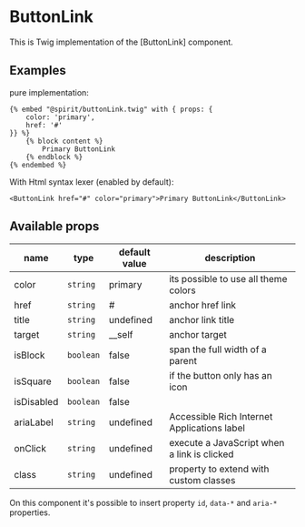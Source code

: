# ButtonLink

This is Twig implementation of the [ButtonLink] component.

## Examples
pure implementation:
```twig
{% embed "@spirit/buttonLink.twig" with { props: {
    color: 'primary',
    href: '#'
}} %}
    {% block content %}
        Primary ButtonLink
    {% endblock %}
{% endembed %}
```

With Html syntax lexer (enabled by default):
```twig
<ButtonLink href="#" color="primary">Primary ButtonLink</ButtonLink>
```

## Available props

| name       | type      | default value | description                                 |
|------------|-----------|---------------|---------------------------------------------|
| color      | `string`  | primary       | its possible to use all theme colors        |
| href       | `string`  | #             | anchor href link                            |
| title      | `string`  | undefined     | anchor link title                           |
| target     | `string`  | __self        | anchor target                               |
| isBlock    | `boolean` | false         | span the full width of a parent             |
| isSquare   | `boolean` | false         | if the button only has an icon              |
| isDisabled | `boolean` | false         |                                             |
| ariaLabel  | `string`  | undefined     | Accessible Rich Internet Applications label |
| onClick    | `string`  | undefined     | execute a JavaScript when a link is clicked |
| class      | `string`  | undefined     | property to extend with custom classes      |

On this component it's possible to insert property `id`, `data-*` and `aria-*` properties.

[Button]: https://github.com/lmc-eu/spirit-design-system/tree/main/packages/web/src/components/ButtonLink